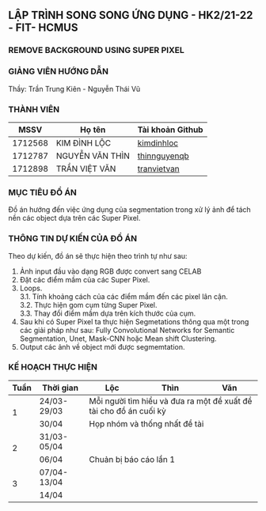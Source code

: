 ## LẬP TRÌNH SONG SONG ỨNG DỤNG - HK2/21-22 - FIT- HCMUS
### REMOVE BACKGROUND USING SUPER PIXEL
### GIẢNG VIÊN HƯỚNG DẪN
Thầy: Trần Trung Kiên - Nguyễn Thái Vũ

### THÀNH VIÊN

| MSSV | Họ tên | Tài khoản Github |
| --- | --- | --- |
| 1712568 | KIM ĐÌNH LỘC | [kimdinhloc](https://github.com/kimdinhloc) |
| 1712787 | NGUYỄN VĂN THÌN | [thinnguyenqb](https://github.com/thinnguyenqb) |
| 1712898 | TRẦN VIỆT VĂN | [tranvietvan](https://github.com/tranvietvan) |

### MỤC TIÊU ĐỒ ÁN
Đồ án hướng đến việc ứng dụng của segmentation trong xử lý ảnh để tách nền các object dựa trên các Super Pixel.
### THÔNG TIN DỰ KIẾN CỦA ĐỒ ÁN
Theo dự kiến, đồ án sẽ thực hiện theo trình tự như sau:
1. Ảnh input đầu vào dạng RGB được convert sang CELAB
2. Đặt các điểm mầm của các Super Pixel.
3. Loops.  
3.1. Tính khoảng cách của các điểm mầm đến các pixel lân cận.  
3.2. Thực hiện gom cụm từng Super Pixel.  
3.3. Thay đổi điểm mầm dựa trên kích thước của cụm.  
4. Sau khi có Super Pixel ta thực hiện Segmetations thông qua một trong các giải pháp như sau: Fully Convolutional Networks for Semantic Segmentation, Unet, Mask-CNN hoặc Mean shift Clustering.
5. Output các ảnh về object mới được segmemtation.
### KẾ HOẠCH THỰC HIỆN

<table>
<thead>
  <tr>
    <th>Tuần</th>
    <th>Thời gian</th>
    <th>Lộc</th>
    <th>Thìn</th>
    <th>Văn</th>
  </tr>
</thead>
<tbody>
  <tr>
    <td rowspan="2">1</td>
    <td>24/03-29/03</td>
    <td colspan="3">Mỗi người tìm hiểu và đưa ra một đề xuất đề tài cho đồ án cuối kỳ</td>
  </tr>
  <tr>
    <td>30/04</td>
    <td colspan="3">Họp nhóm và thống nhất đề tài</td>
  </tr>
  <tr>
    <td rowspan="2">2</td>
    <td> 31/03-05/04</td>
    <td colspan="3"></td>
  </tr>
  <tr>
    <td>06/04</td>
    <td colspan="3">Chuản bị báo cáo lần 1</td>
  </tr>
  
  <tr>
    <td rowspan="2">3</td>
    <td>07/04-13/04</td>
    <td colspan="3"></tr>
  </tr>
  <tr>
    <td>14/04</td>
    <td colspan="3"></td>
  </tr>
 
  
</tbody>
</table>